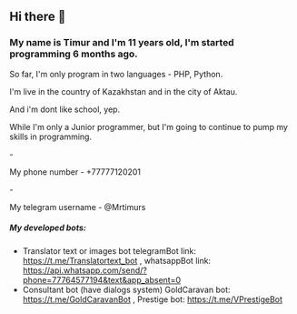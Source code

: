 ## Hi there 👋
### My name is Timur and I'm 11 years old, I'm started programming 6 months ago.
So far, I'm only program in two languages - PHP, Python.


<p>I'm live in the country of Kazakhstan and in the city of Aktau.</p>
<p>And i'm dont like school, yep.</p>
<p>While I'm only a Junior programmer, but I'm going to continue to pump my skills in programming.</p>
- <p>My phone number - +77777120201</p>
- <p>My telegram username - @Mrtimurs</p>


##### My developed bots:
- Translator text or images bot
    telegramBot link: https://t.me/Translatortext_bot ,
    whatsappBot link: https://api.whatsapp.com/send/?phone=77764577194&text&app_absent=0
- Consultant bot (have dialogs system)
    GoldCaravan bot: https://t.me/GoldCaravanBot ,
    Prestige bot: https://t.me/VPrestigeBot
